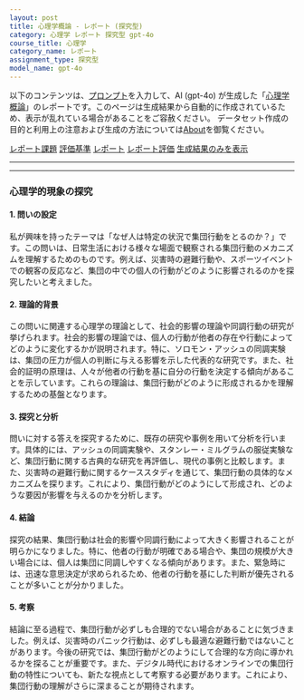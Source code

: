```yaml
---
layout: post
title: 心理学概論 - レポート (探究型)
category: 心理学 レポート 探究型 gpt-4o
course_title: 心理学
category_name: レポート
assignment_type: 探究型
model_name: gpt-4o
---
```


以下のコンテンツは、[プロンプト](http://127.0.0.1:8000/generated/心理学/gpt-4o/prompt_レポート-探究型.md)を入力して、AI (gpt-4o) が生成した「[心理学概論](/contents/心理学/)」のレポートです。このページは生成結果から自動的に作成されているため、表示が乱れている場合があることをご容赦ください。
データセット作成の目的と利用上の注意および生成の方法については[About](/About)を御覧ください。

[レポート課題](../レポート課題-探究型)
[評価基準](../評価基準-探究型)
[レポート](../レポート-探究型)
[レポート評価](../レポート評価-探究型)
[生成結果のみを表示](http://127.0.0.1:8000/generated/心理学/gpt-4o/レポート-探究型.md)
  

***
***
  
### 心理学的現象の探究

#### 1. 問いの設定
私が興味を持ったテーマは「なぜ人は特定の状況で集団行動をとるのか？」です。この問いは、日常生活における様々な場面で観察される集団行動のメカニズムを理解するためのものです。例えば、災害時の避難行動や、スポーツイベントでの観客の反応など、集団の中での個人の行動がどのように影響されるのかを探究したいと考えました。

#### 2. 理論的背景
この問いに関連する心理学の理論として、社会的影響の理論や同調行動の研究が挙げられます。社会的影響の理論では、個人の行動が他者の存在や行動によってどのように変化するかが説明されます。特に、ソロモン・アッシュの同調実験は、集団の圧力が個人の判断に与える影響を示した代表的な研究です。また、社会的証明の原理は、人々が他者の行動を基に自分の行動を決定する傾向があることを示しています。これらの理論は、集団行動がどのように形成されるかを理解するための基盤となります。

#### 3. 探究と分析
問いに対する答えを探究するために、既存の研究や事例を用いて分析を行います。具体的には、アッシュの同調実験や、スタンレー・ミルグラムの服従実験など、集団行動に関する古典的な研究を再評価し、現代の事例と比較します。また、災害時の避難行動に関するケーススタディを通じて、集団行動の具体的なメカニズムを探ります。これにより、集団行動がどのようにして形成され、どのような要因が影響を与えるのかを分析します。

#### 4. 結論
探究の結果、集団行動は社会的影響や同調行動によって大きく影響されることが明らかになりました。特に、他者の行動が明確である場合や、集団の規模が大きい場合には、個人は集団に同調しやすくなる傾向があります。また、緊急時には、迅速な意思決定が求められるため、他者の行動を基にした判断が優先されることが多いことが分かりました。

#### 5. 考察
結論に至る過程で、集団行動が必ずしも合理的でない場合があることに気づきました。例えば、災害時のパニック行動は、必ずしも最適な避難行動ではないことがあります。今後の研究では、集団行動がどのようにして合理的な方向に導かれるかを探ることが重要です。また、デジタル時代におけるオンラインでの集団行動の特性についても、新たな視点として考察する必要があります。これにより、集団行動の理解がさらに深まることが期待されます。
